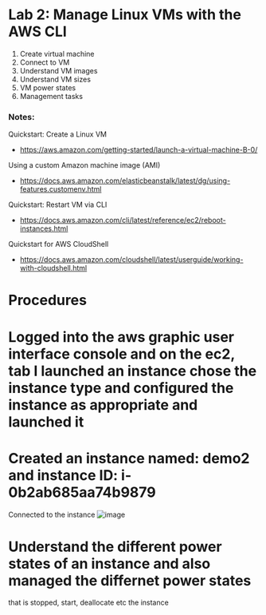 # Lab 2: Manage Linux VMs with the AWS CLI

1. Create virtual machine
2. Connect to VM
3. Understand VM images
4. Understand VM sizes
5. VM power states
6. Management tasks

### Notes:

Quickstart: Create a Linux VM
* https://aws.amazon.com/getting-started/launch-a-virtual-machine-B-0/

Using a custom Amazon machine image (AMI)
* https://docs.aws.amazon.com/elasticbeanstalk/latest/dg/using-features.customenv.html

Quickstart: Restart VM via CLI
* https://docs.aws.amazon.com/cli/latest/reference/ec2/reboot-instances.html

Quickstart for AWS CloudShell
* https://docs.aws.amazon.com/cloudshell/latest/userguide/working-with-cloudshell.html


# Procedures

# Logged into the aws graphic user interface console and on the ec2, tab I launched an instance chose the instance type and configured the instance as appropriate  and launched it
# Created an instance named: demo2 and instance ID: i-0b2ab685aa74b9879

Connected to the instance
![image](https://user-images.githubusercontent.com/94347897/148251559-77d6f9de-75ff-4f83-99ec-62923ed0a7fb.png)





# Understand the different power states of an instance and also managed the differnet power states
that is stopped, start, deallocate etc the instance
